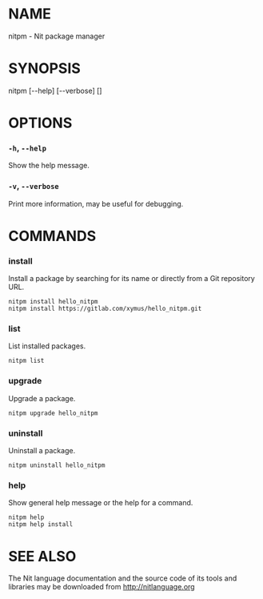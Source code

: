 # NAME

nitpm - Nit package manager

# SYNOPSIS

nitpm [--help] [--verbose] <command> [<args>]

# OPTIONS

### `-h`, `--help`

Show the help message.

### `-v`, `--verbose`

Print more information, may be useful for debugging.

# COMMANDS

### install

Install a package by searching for its name or directly from a Git repository URL.

	nitpm install hello_nitpm
	nitpm install https://gitlab.com/xymus/hello_nitpm.git

### list

List installed packages.

	nitpm list

### upgrade

Upgrade a package.

	nitpm upgrade hello_nitpm

### uninstall

Uninstall a package.

	nitpm uninstall hello_nitpm

### help

Show general help message or the help for a command.

	nitpm help
	nitpm help install

# SEE ALSO

The Nit language documentation and the source code of its tools and libraries may be downloaded from <http://nitlanguage.org>
